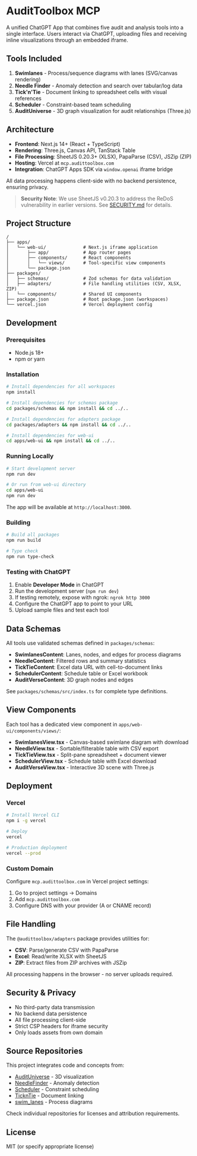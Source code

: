 # AuditToolbox MCP

A unified ChatGPT App that combines five audit and analysis tools into a single interface. Users interact via ChatGPT, uploading files and receiving inline visualizations through an embedded iframe.

## Tools Included

1. **Swimlanes** - Process/sequence diagrams with lanes (SVG/canvas rendering)
2. **Needle Finder** - Anomaly detection and search over tabular/log data
3. **Tick'n'Tie** - Document linking to spreadsheet cells with visual references
4. **Scheduler** - Constraint-based team scheduling
5. **AuditUniverse** - 3D graph visualization for audit relationships (Three.js)

## Architecture

- **Frontend**: Next.js 14+ (React + TypeScript)
- **Rendering**: Three.js, Canvas API, TanStack Table
- **File Processing**: SheetJS 0.20.3+ (XLSX), PapaParse (CSV), JSZip (ZIP)
- **Hosting**: Vercel at `mcp.audittoolbox.com`
- **Integration**: ChatGPT Apps SDK via `window.openai` iframe bridge

All data processing happens client-side with no backend persistence, ensuring privacy.

> **Security Note**: We use SheetJS v0.20.3 to address the ReDoS vulnerability in earlier versions. See [SECURITY.md](SECURITY.md) for details.

## Project Structure

```
/
├── apps/
│   └── web-ui/              # Next.js iframe application
│       ├── app/             # App router pages
│       ├── components/      # React components
│       │   └── views/       # Tool-specific view components
│       └── package.json
├── packages/
│   ├── schemas/             # Zod schemas for data validation
│   ├── adapters/            # File handling utilities (CSV, XLSX, ZIP)
│   └── components/          # Shared UI components
├── package.json             # Root package.json (workspaces)
└── vercel.json              # Vercel deployment config
```

## Development

### Prerequisites

- Node.js 18+
- npm or yarn

### Installation

```bash
# Install dependencies for all workspaces
npm install

# Install dependencies for schemas package
cd packages/schemas && npm install && cd ../..

# Install dependencies for adapters package
cd packages/adapters && npm install && cd ../..

# Install dependencies for web-ui
cd apps/web-ui && npm install && cd ../..
```

### Running Locally

```bash
# Start development server
npm run dev

# Or run from web-ui directory
cd apps/web-ui
npm run dev
```

The app will be available at `http://localhost:3000`.

### Building

```bash
# Build all packages
npm run build

# Type check
npm run type-check
```

### Testing with ChatGPT

1. Enable **Developer Mode** in ChatGPT
2. Run the development server (`npm run dev`)
3. If testing remotely, expose with ngrok: `ngrok http 3000`
4. Configure the ChatGPT app to point to your URL
5. Upload sample files and test each tool

## Data Schemas

All tools use validated schemas defined in `packages/schemas`:

- **SwimlanesContent**: Lanes, nodes, and edges for process diagrams
- **NeedleContent**: Filtered rows and summary statistics
- **TickTieContent**: Excel data URL with cell-to-document links
- **SchedulerContent**: Schedule table or Excel workbook
- **AuditVerseContent**: 3D graph nodes and edges

See `packages/schemas/src/index.ts` for complete type definitions.

## View Components

Each tool has a dedicated view component in `apps/web-ui/components/views/`:

- **SwimlanesView.tsx** - Canvas-based swimlane diagram with download
- **NeedleView.tsx** - Sortable/filterable table with CSV export
- **TickTieView.tsx** - Split-pane spreadsheet + document viewer
- **SchedulerView.tsx** - Schedule table with Excel download
- **AuditVerseView.tsx** - Interactive 3D scene with Three.js

## Deployment

### Vercel

```bash
# Install Vercel CLI
npm i -g vercel

# Deploy
vercel

# Production deployment
vercel --prod
```

### Custom Domain

Configure `mcp.audittoolbox.com` in Vercel project settings:

1. Go to project settings → Domains
2. Add `mcp.audittoolbox.com`
3. Configure DNS with your provider (A or CNAME record)

## File Handling

The `@audittoolbox/adapters` package provides utilities for:

- **CSV**: Parse/generate CSV with PapaParse
- **Excel**: Read/write XLSX with SheetJS
- **ZIP**: Extract files from ZIP archives with JSZip

All processing happens in the browser - no server uploads required.

## Security & Privacy

- No third-party data transmission
- No backend data persistence
- All file processing client-side
- Strict CSP headers for iframe security
- Only loads assets from own domain

## Source Repositories

This project integrates code and concepts from:

- [AuditUniverse](https://github.com/rp4/AuditUniverse) - 3D visualization
- [NeedleFinder](https://github.com/rp4/NeedleFinder) - Anomaly detection
- [Scheduler](https://github.com/rp4/Scheduler) - Constraint scheduling
- [TicknTie](https://github.com/rp4/TicknTie) - Document linking
- [swim_lanes](https://github.com/rp4/swim_lanes) - Process diagrams

Check individual repositories for licenses and attribution requirements.

## License

MIT (or specify appropriate license)
